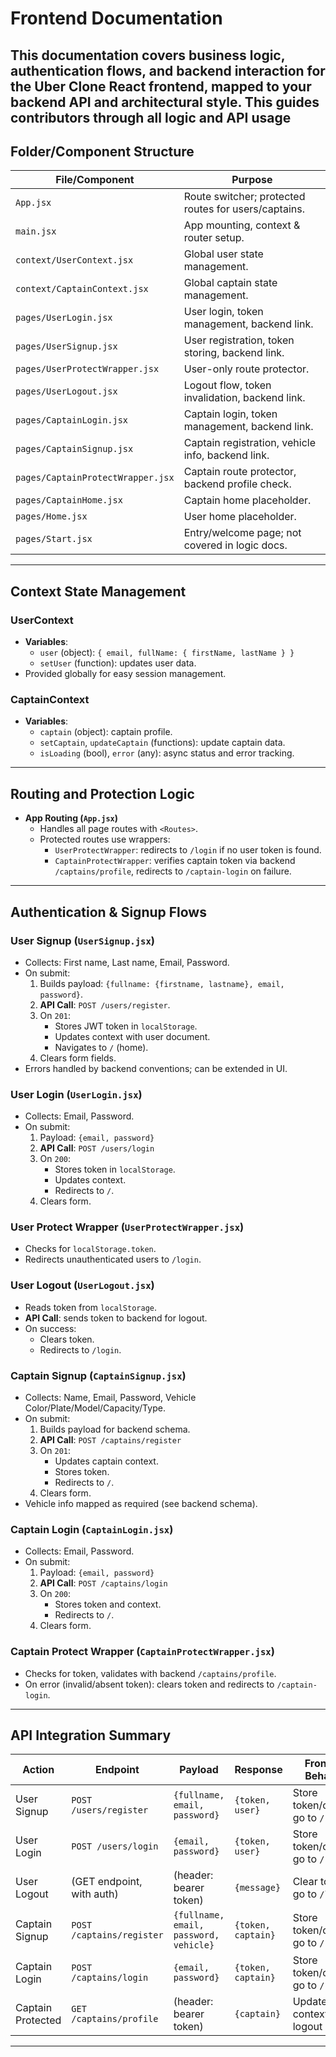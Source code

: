 # Frontend Documentation

This documentation covers **business logic, authentication flows, and backend interaction** for the Uber Clone React frontend, mapped to your backend API and architectural style. This guides contributors through all logic and API usage
---

## Folder/Component Structure

| File/Component                   | Purpose                                                    |
|----------------------------------|------------------------------------------------------------|
| `App.jsx`                        | Route switcher; protected routes for users/captains.       |
| `main.jsx`                       | App mounting, context & router setup.                      |
| `context/UserContext.jsx`        | Global user state management.                              |
| `context/CaptainContext.jsx`     | Global captain state management.                           |
| `pages/UserLogin.jsx`            | User login, token management, backend link.                |
| `pages/UserSignup.jsx`           | User registration, token storing, backend link.            |
| `pages/UserProtectWrapper.jsx`   | User-only route protector.                                 |
| `pages/UserLogout.jsx`           | Logout flow, token invalidation, backend link.             |
| `pages/CaptainLogin.jsx`         | Captain login, token management, backend link.             |
| `pages/CaptainSignup.jsx`        | Captain registration, vehicle info, backend link.          |
| `pages/CaptainProtectWrapper.jsx`| Captain route protector, backend profile check.            |
| `pages/CaptainHome.jsx`          | Captain home placeholder.                                  |
| `pages/Home.jsx`                 | User home placeholder.                                     |
| `pages/Start.jsx`                | Entry/welcome page; not covered in logic docs.             |

---

## Context State Management

### UserContext

- **Variables**: 
  - `user` (object): `{ email, fullName: { firstName, lastName } }`
  - `setUser` (function): updates user data.
- Provided globally for easy session management.

### CaptainContext

- **Variables**: 
  - `captain` (object): captain profile.
  - `setCaptain`, `updateCaptain` (functions): update captain data.
  - `isLoading` (bool), `error` (any): async status and error tracking.

---

## Routing and Protection Logic

- **App Routing (`App.jsx`)**
  - Handles all page routes with `<Routes>`.
  - Protected routes use wrappers:
    - `UserProtectWrapper`: redirects to `/login` if no user token is found.
    - `CaptainProtectWrapper`: verifies captain token via backend `/captains/profile`, redirects to `/captain-login` on failure.

---

## Authentication & Signup Flows

### User Signup (`UserSignup.jsx`)

- Collects: First name, Last name, Email, Password.
- On submit:
  1. Builds payload: `{fullname: {firstname, lastname}, email, password}`.
  2. **API Call**: `POST /users/register`.
  3. On `201`:
     - Stores JWT token in `localStorage`.
     - Updates context with user document.
     - Navigates to `/` (home).
  4. Clears form fields.
- Errors handled by backend conventions; can be extended in UI.

### User Login (`UserLogin.jsx`)

- Collects: Email, Password.
- On submit:
  1. Payload: `{email, password}`
  2. **API Call**: `POST /users/login`
  3. On `200`:
     - Stores token in `localStorage`.
     - Updates context.
     - Redirects to `/`.
  4. Clears form.

### User Protect Wrapper (`UserProtectWrapper.jsx`)

- Checks for `localStorage.token`.
- Redirects unauthenticated users to `/login`.

### User Logout (`UserLogout.jsx`)

- Reads token from `localStorage`.
- **API Call**: sends token to backend for logout.
- On success:
  - Clears token.
  - Redirects to `/login`.

### Captain Signup (`CaptainSignup.jsx`)

- Collects: Name, Email, Password, Vehicle Color/Plate/Model/Capacity/Type.
- On submit:
  1. Builds payload for backend schema.
  2. **API Call**: `POST /captains/register`
  3. On `201`:
     - Updates captain context.
     - Stores token.
     - Redirects to `/`.
  4. Clears form.
- Vehicle info mapped as required (see backend schema).

### Captain Login (`CaptainLogin.jsx`)

- Collects: Email, Password.
- On submit:
  1. Payload: `{email, password}`
  2. **API Call**: `POST /captains/login`
  3. On `200`:
     - Stores token and context.
     - Redirects to `/`.
  4. Clears form.

### Captain Protect Wrapper (`CaptainProtectWrapper.jsx`)

- Checks for token, validates with backend `/captains/profile`.
- On error (invalid/absent token): clears token and redirects to `/captain-login`.

---

## API Integration Summary

| Action             | Endpoint                       | Payload                     | Response           | Frontend Behavior     |
|--------------------|-------------------------------|-----------------------------|---------------------|-----------------------|
| User Signup        | `POST /users/register`         | `{fullname, email, password}` | `{token, user}`   | Store token/context, go to `/` |
| User Login         | `POST /users/login`            | `{email, password}`           | `{token, user}`   | Store token/context, go to `/` |
| User Logout        | (GET endpoint, with auth)      | (header: bearer token)        | `{message}`       | Clear token, go to `/login`    |
| Captain Signup     | `POST /captains/register`      | `{fullname, email, password, vehicle}` | `{token, captain}` | Store token/context, go to `/` |
| Captain Login      | `POST /captains/login`         | `{email, password}`           | `{token, captain}` | Store token/context, go to `/` |
| Captain Protected  | `GET /captains/profile`        | (header: bearer token)        | `{captain}`       | Update context or logout       |

---

